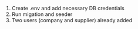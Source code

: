 1. Create .env and add necessary DB credentials
2. Run migation and seeder
3. Two users (company and supplier) already added
